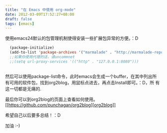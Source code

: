 ```yaml
---
title: "在 Emacs 中使用 org-mode"
date: 2012-03-09T17:52:27+08:00
draft: false
tags: [emacs]
---
```


使用emacs24默认的包管理机制使得安装一些扩展包异常的方便。：D
```lisp
  (package-initialize)
  (add-to-list 'package-archives '("marmalade" . "http://marmalade-repo.org/packages/"))
  ;;如果你使用代理的话，请uncommnet
  ;;(setq url-proxy-services '(("http" . "127.0.0.1:8080")))
  
```

然后可以使用package-list命令，此时emacs会生成一个buffer，在其中列出所
有可用的软件包，找到org2blog，用鼠标点进去，再点击Install即可。：D，所
有这一切都是无痛的.

最后你可以到org2blog的页面上查看如何使用。[[https://github.com/punchagan/org2blog][org2blog]]

希望自己以后要多总结！：D 

加油 :-)